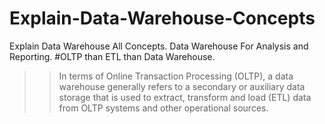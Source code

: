 # Explain-Data-Warehouse-Concepts
Explain Data Warehouse All Concepts.
Data Warehouse For Analysis and Reporting.
#OLTP than ETL than Data Warehouse.
>>In terms of Online Transaction Processing (OLTP), a data warehouse generally refers to a secondary or auxiliary data storage
>>that is used to extract, transform and load (ETL) data from OLTP systems and other operational sources.

